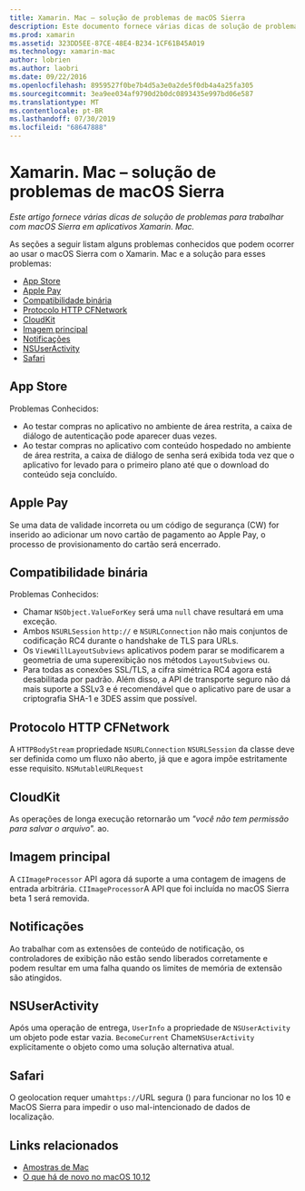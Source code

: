 ```yaml
---
title: Xamarin. Mac – solução de problemas de macOS Sierra
description: Este documento fornece várias dicas de solução de problemas para trabalhar com macOS Sierra em aplicativos Xamarin. Mac. As dicas estão relacionadas à Mac App Store, Apple Pay, compatibilidade binária, CFNetwork, CloudKit e muito mais.
ms.prod: xamarin
ms.assetid: 323DD5EE-87CE-48E4-B234-1CF61B45A019
ms.technology: xamarin-mac
author: lobrien
ms.author: laobri
ms.date: 09/22/2016
ms.openlocfilehash: 8959527f0be7b4d5a3e0a2de5f0db4a4a25fa305
ms.sourcegitcommit: 3ea9ee034af9790d2b0dc0893435e997bd06e587
ms.translationtype: MT
ms.contentlocale: pt-BR
ms.lasthandoff: 07/30/2019
ms.locfileid: "68647888"
---
```

# <a name="xamarinmac---macos-sierra-troubleshooting"></a>Xamarin. Mac – solução de problemas de macOS Sierra

_Este artigo fornece várias dicas de solução de problemas para trabalhar com macOS Sierra em aplicativos Xamarin. Mac._

As seções a seguir listam alguns problemas conhecidos que podem ocorrer ao usar o macOS Sierra com o Xamarin. Mac e a solução para esses problemas:

- [App Store](#App-Store)
- [Apple Pay](#Apple-Pay)
- [Compatibilidade binária](#Binary-Compatibility)
- [Protocolo HTTP CFNetwork](#CFNetwork-HTTP-Protocol)
- [CloudKit](#CloudKit)
- [Imagem principal](#CoreImage)
- [Notificações](#Notifications)
- [NSUserActivity](#NSUserActivity)
- [Safari](#Safari)

<a name="App-Store" />

## <a name="app-store"></a>App Store

Problemas Conhecidos:

- Ao testar compras no aplicativo no ambiente de área restrita, a caixa de diálogo de autenticação pode aparecer duas vezes.
- Ao testar compras no aplicativo com conteúdo hospedado no ambiente de área restrita, a caixa de diálogo de senha será exibida toda vez que o aplicativo for levado para o primeiro plano até que o download do conteúdo seja concluído.

<a name="Apple-Pay" />

## <a name="apple-pay"></a>Apple Pay

Se uma data de validade incorreta ou um código de segurança (CW) for inserido ao adicionar um novo cartão de pagamento ao Apple Pay, o processo de provisionamento do cartão será encerrado.

<a name="Binary-Compatibility" />

## <a name="binary-compatibility"></a>Compatibilidade binária

Problemas Conhecidos:

- Chamar `NSObject.ValueForKey` será uma `null` chave resultará em uma exceção.
- Ambos `NSURLSession` `http://` e `NSURLConnection` não mais conjuntos de codificação RC4 durante o handshake de TLS para URLs.
- Os `ViewWillLayoutSubviews` aplicativos podem parar se modificarem a geometria de uma superexibição nos métodos `LayoutSubviews` ou.
- Para todas as conexões SSL/TLS, a cifra simétrica RC4 agora está desabilitada por padrão. Além disso, a API de transporte seguro não dá mais suporte a SSLv3 e é recomendável que o aplicativo pare de usar a criptografia SHA-1 e 3DES assim que possível.

<a name="CFNetwork-HTTP-Protocol" />

## <a name="cfnetwork-http-protocol"></a>Protocolo HTTP CFNetwork

A `HTTPBodyStream` propriedade `NSURLConnection` `NSURLSession` da classe deve ser definida como um fluxo não aberto, já que e agora impõe estritamente esse requisito. `NSMutableURLRequest`

<a name="CloudKit" />

## <a name="cloudkit"></a>CloudKit

As operações de longa execução retornarão um _"você não tem permissão para salvar o arquivo"._ ao.

<a name="CoreImage" />

## <a name="core-image"></a>Imagem principal

A `CIImageProcessor` API agora dá suporte a uma contagem de imagens de entrada arbitrária. `CIImageProcessor`A API que foi incluída no macOS Sierra beta 1 será removida.

<a name="Notifications" />

## <a name="notifications"></a>Notificações

Ao trabalhar com as extensões de conteúdo de notificação, os controladores de exibição não estão sendo liberados corretamente e podem resultar em uma falha quando os limites de memória de extensão são atingidos.

<a name="NSUserActivity" />

## <a name="nsuseractivity"></a>NSUserActivity

Após uma operação de entrega, `UserInfo` a propriedade de `NSUserActivity` um objeto pode estar vazia. `BecomeCurrent` Chame`NSUserActivity` explicitamente o objeto como uma solução alternativa atual.

<a name="Safari" />

## <a name="safari"></a>Safari

O geolocation requer uma`https://`URL segura () para funcionar no Ios 10 e MacOS Sierra para impedir o uso mal-intencionado de dados de localização.

## <a name="related-links"></a>Links relacionados

- [Amostras de Mac](https://docs.microsoft.com/samples/browse/?products=xamarin&term=Xamarin.Mac)
- [O que há de novo no macOS 10,12](https://developer.apple.com/library/prerelease/content/releasenotes/MacOSX/WhatsNewInOSX/Articles/OSXv10.html#//apple_ref/doc/uid/TP40017145-SW1)
